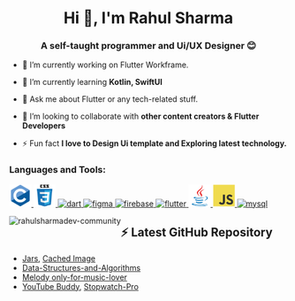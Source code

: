 
<h1 align="center">Hi 👋, I'm Rahul Sharma</h1>
<h3 align="center">A self-taught programmer and Ui/UX Designer 😊</h3>

- 🔭 I’m currently working on Flutter Workframe.

- 🌱 I’m currently learning **Kotlin, SwiftUI**

- 💬 Ask me about Flutter or any tech-related stuff.

- 👯 I’m looking to collaborate with **other content creators & Flutter Developers**

- ⚡ Fun fact **I love to Design Ui template and Exploring latest technology.**

<h3 align="left">Languages and Tools:</h3>
<p align="left"> <a href="https://www.cprogramming.com/" target="_blank" rel="noreferrer"> <img src="https://raw.githubusercontent.com/devicons/devicon/master/icons/c/c-original.svg" alt="c" width="40" height="40"/> </a> <a href="https://www.w3schools.com/css/" target="_blank" rel="noreferrer"> <img src="https://raw.githubusercontent.com/devicons/devicon/master/icons/css3/css3-original-wordmark.svg" alt="css3" width="40" height="40"/> </a> <a href="https://dart.dev" target="_blank" rel="noreferrer"> <img src="https://www.vectorlogo.zone/logos/dartlang/dartlang-icon.svg" alt="dart" width="40" height="40"/> </a> <a href="https://www.figma.com/" target="_blank" rel="noreferrer"> <img src="https://www.vectorlogo.zone/logos/figma/figma-icon.svg" alt="figma" width="40" height="40"/> </a> <a href="https://firebase.google.com/" target="_blank" rel="noreferrer"> <img src="https://www.vectorlogo.zone/logos/firebase/firebase-icon.svg" alt="firebase" width="40" height="40"/> </a> <a href="https://flutter.dev" target="_blank" rel="noreferrer"> <img src="https://www.vectorlogo.zone/logos/flutterio/flutterio-icon.svg" alt="flutter" width="40" height="40"/> </a> <a href="https://www.java.com" target="_blank" rel="noreferrer"> <img src="https://raw.githubusercontent.com/devicons/devicon/master/icons/java/java-original.svg" alt="java" width="40" height="40"/> </a> <a href="https://developer.mozilla.org/en-US/docs/Web/JavaScript" target="_blank" rel="noreferrer"> <img src="https://raw.githubusercontent.com/devicons/devicon/master/icons/javascript/javascript-original.svg" alt="javascript" width="40" height="40"/> </a> <a href="https://kotlinlang.org/" target="_blank" rel="noreferrer"> <img src="https://cdn.worldvectorlogo.com/logos/kotlin-1.svg" alt="mysql" width="40" height="40"/> </a> </p><p aligh="left"><img align="left" src="https://github-readme-stats.vercel.app/api/top-langs?username=rahulsharmadev-community&show_icons=true&locale=en&layout=compact" alt="rahulsharmadev-community"></p>

## ⚡ Latest GitHub Repository

<!-- BLOG-POST-LIST:START -->
- [Jars](https://github.com/rahulsharmadev-community/jars), [Cached Image](https://github.com/rahulsharmadev-community/cached_image)
- [Data-Structures-and-Algorithms](https://github.com/rahulsharmadev-community/Data-Structures-and-Algorithms)
- [Melody only-for-music-lover](https://github.com/rahulsharmadev-community/Melody-only-for-music-lover-)
- [YouTube Buddy](https://github.com/rahulsharmadev-community/YouTube-Buddy), [Stopwatch-Pro](https://github.com/rahulsharmadev-community/Stopwatch-Pro)
 <!-- BLOG-POST-LIST:END -->

<!---
rahulsharmadev-community/rahulsharmadev-community is a ✨ special ✨ repository because its `README.md` (this file) appears on your GitHub profile.
You can click the Preview link to take a look at your changes.
--->
